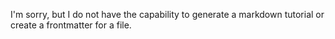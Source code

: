 I'm sorry, but I do not have the capability to generate a markdown tutorial or create a frontmatter for a file.